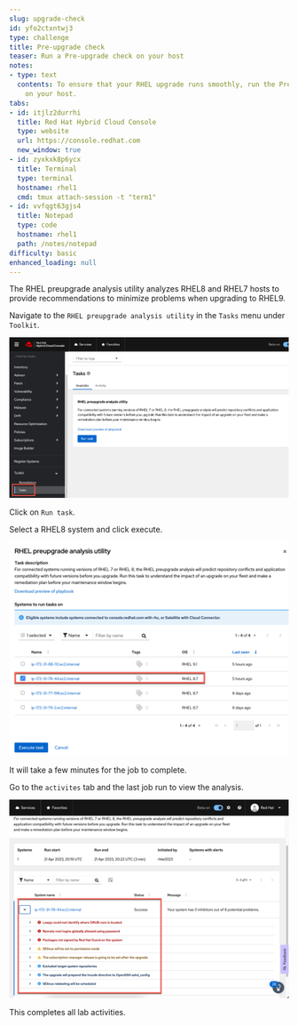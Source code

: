 ```yaml
---
slug: upgrade-check
id: yfo2ctxntwj3
type: challenge
title: Pre-upgrade check
teaser: Run a Pre-upgrade check on your host
notes:
- type: text
  contents: To ensure that your RHEL upgrade runs smoothly, run the Pre-upgrade check
    on your host.
tabs:
- id: itjlz2durrhi
  title: Red Hat Hybrid Cloud Console
  type: website
  url: https://console.redhat.com
  new_window: true
- id: zyxkxk8p6ycx
  title: Terminal
  type: terminal
  hostname: rhel1
  cmd: tmux attach-session -t "term1"
- id: vvfqgt63gjs4
  title: Notepad
  type: code
  hostname: rhel1
  path: /notes/notepad
difficulty: basic
enhanced_loading: null
---
```

<!-- markdownlint-disable MD033 MD026-->

The RHEL preupgrade analysis utility analyzes RHEL8 and RHEL7 hosts to provide recommendations to minimize problems when upgrading to RHEL9.

Navigate to the `RHEL preupgrade analysis utility` in the `Tasks` menu under `Toolkit`.

![analysis utility](../assets/toolkittasks.png)

Click on `Run task`.

Select a RHEL8 system and click execute.

![execute](../assets/executetask.png)

It will take a few minutes for the job to complete.

Go to the `activites` tab and the last job run to view the analysis.

![analysis](../assets/upgradeissues.png)

This completes all lab activities.
